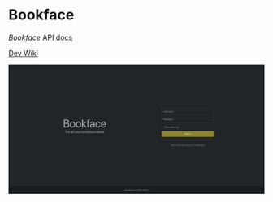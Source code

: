# Bookface

 [*Bookface* API docs](http://microbloglite.us-east-2.elasticbeanstalk.com/docs/)

[Dev Wiki](https://github.com/JonCGroberg/microbloglite-capstone-starter/wiki/)

![landingScreenshot](/screen-captures/landing.png)